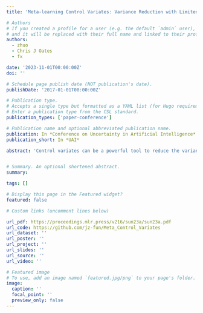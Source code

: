 ```yaml
---
title: 'Meta-learning Control Variates: Variance Reduction with Limited Data'

# Authors
# If you created a profile for a user (e.g. the default `admin` user), write the username (folder name) here
# and it will be replaced with their full name and linked to their profile.
authors:
  - zhuo
  - Chris J Oates
  - fx

date: '2023-11-01T00:00:00Z'
doi: ''

# Schedule page publish date (NOT publication's date).
publishDate: '2017-01-01T00:00:00Z'

# Publication type.
# Accepts a single type but formatted as a YAML list (for Hugo requirements).
# Enter a publication type from the CSL standard.
publication_types: ['paper-conference']

# Publication name and optional abbreviated publication name.
publication: In *Conference on Uncertainty in Artificial Intelligence*
publication_short: In *UAI*

abstract: 'Control variates can be a powerful tool to reduce the variance of Monte Carlo estimators, but constructing effective control variates can be challenging when the number of samples is small. In this paper, we show that when a large number of related integrals need to be computed, it is possible to leverage the similarity between these integration tasks to improve performance even when the number of samples per task is very small. Our approach, called meta learning CVs (Meta-CVs), can be used for up to hundreds or thousands of tasks. Our empirical assessment indicates that Meta-CVs can lead to significant variance reduction in such settings, and our theoretical analysis establishes general conditions under which Meta-CVs can be successfully trained. '


# Summary. An optional shortened abstract.
summary: 

tags: []

# Display this page in the Featured widget?
featured: false

# Custom links (uncomment lines below)

url_pdf: https://proceedings.mlr.press/v216/sun23a/sun23a.pdf
url_code: https://github.com/jz-fun/Meta_Control_Variates
url_dataset: ''
url_poster: ''
url_project: ''
url_slides: ''
url_source: ''
url_video: ''

# Featured image
# To use, add an image named `featured.jpg/png` to your page's folder.
image:
  caption: ''
  focal_point: ''
  preview_only: false
---
```

